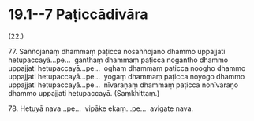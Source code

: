 # 19.1--7 Paṭiccādivāra

(22.)

77\. Saññojanaṃ dhammaṃ paṭicca nosaññojano dhammo uppajjati hetupaccayā…pe…  ganthaṃ dhammaṃ paṭicca nogantho dhammo uppajjati hetupaccayā…pe…  oghaṃ dhammaṃ paṭicca noogho dhammo uppajjati hetupaccayā…pe…  yogaṃ dhammaṃ paṭicca noyogo dhammo uppajjati hetupaccayā…pe…  nīvaraṇaṃ dhammaṃ paṭicca nonīvaraṇo dhammo uppajjati hetupaccayā. (Saṃkhittaṃ.)

78\. Hetuyā nava…pe…  vipāke ekaṃ…pe…  avigate nava.
